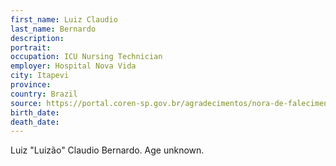 ```yaml
---
first_name: Luiz Claudio
last_name: Bernardo 
description: 
portrait: 
occupation: ICU Nursing Technician
employer: Hospital Nova Vida
city: Itapevi
province: 
country: Brazil
source: https://portal.coren-sp.gov.br/agradecimentos/nora-de-falecimento-luiz-claudio-bernardo/
birth_date: 
death_date: 
---
```


Luiz "Luizão" Claudio Bernardo. Age unknown.